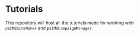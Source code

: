 # Tutorials

This repository will host all the tutorials made for working with `pSIMSSiteMaker` and `pSIMSCampaignManager`
